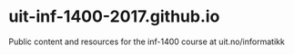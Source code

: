 # uit-inf-1400-2017.github.io
Public content and resources for the inf-1400 course at uit.no/informatikk
